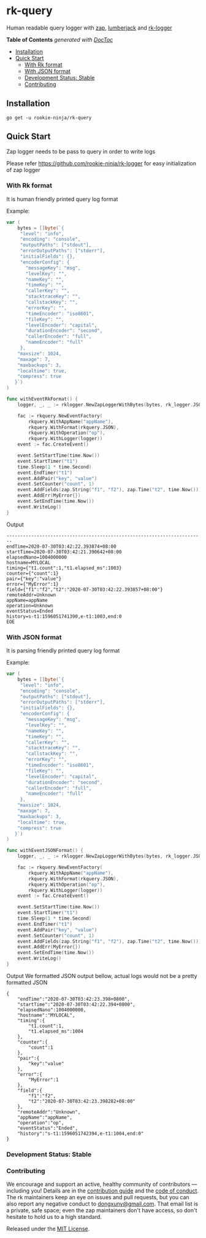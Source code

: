 # rk-query
Human readable query logger with [zap](https://github.com/uber-go/zap), [lumberjack](https://github.com/natefinch/lumberjack) and [rk-logger](https://github.com/rookie-ninja/rk-logger)

<!-- START doctoc generated TOC please keep comment here to allow auto update -->
<!-- DON'T EDIT THIS SECTION, INSTEAD RE-RUN doctoc TO UPDATE -->
**Table of Contents**  *generated with [DocToc](https://github.com/thlorenz/doctoc)*

- [Installation](#installation)
- [Quick Start](#quick-start)
  - [With Rk format](#with-rk-format)
  - [With JSON format](#with-json-format)
  - [Development Status: Stable](#development-status-stable)
  - [Contributing](#contributing)

<!-- END doctoc generated TOC please keep comment here to allow auto update -->

## Installation
`go get -u rookie-ninja/rk-query`

## Quick Start
Zap logger needs to be pass to query in order to write logs

Please refer https://github.com/rookie-ninja/rk-logger for easy initialization of zap logger

### With Rk format
It is human friendly printed query log format

Example:
```go
var (
    bytes = []byte(`{
     "level": "info",
     "encoding": "console",
     "outputPaths": ["stdout"],
     "errorOutputPaths": ["stderr"],
     "initialFields": {},
     "encoderConfig": {
       "messageKey": "msg",
       "levelKey": "",
       "nameKey": "",
       "timeKey": "",
       "callerKey": "",
       "stacktraceKey": "",
       "callstackKey": "",
       "errorKey": "",
       "timeEncoder": "iso8601",
       "fileKey": "",
       "levelEncoder": "capital",
       "durationEncoder": "second",
       "callerEncoder": "full",
       "nameEncoder": "full"
     },
    "maxsize": 1024,
    "maxage": 7,
    "maxbackups": 3,
    "localtime": true,
    "compress": true
   }`)
)

func withEventRkFormat() {
	logger, _, _ := rklogger.NewZapLoggerWithBytes(bytes, rk_logger.JSON)

	fac := rkquery.NewEventFactory(
		rkquery.WithAppName("appName"),
		rkquery.WithFormat(rkquery.JSON),
		rkquery.WithOperation("op"),
		rkquery.WithLogger(logger))
	event := fac.CreateEvent()

	event.SetStartTime(time.Now())
	event.StartTimer("t1")
	time.Sleep(1 * time.Second)
	event.EndTimer("t1")
	event.AddPair("key", "value")
	event.SetCounter("count", 1)
	event.AddFields(zap.String("f1", "f2"), zap.Time("t2", time.Now()))
	event.AddErr(MyError{})
	event.SetEndTime(time.Now())
	event.WriteLog()
}
```
Output
```
------------------------------------------------------------------------
endTime=2020-07-30T03:42:22.393874+08:00
startTime=2020-07-30T03:42:21.390642+08:00
elapsedNano=1004000000
hostname=MYLOCAL
timing={"t1.count":1,"t1.elapsed_ms":1003}
counter={"count":1}
pair={"key":"value"}
error={"MyError":1}
field={"f1":"f2","t2":"2020-07-30T03:42:22.393857+08:00"}
remoteAddr=Unknown
appName=appName
operation=Unknown
eventStatus=Ended
history=s-t1:1596051741390,e-t1:1003,end:0
EOE
```

### With JSON format
It is parsing friendly printed query log format

Example:
```go
var (
    bytes = []byte(`{
     "level": "info",
     "encoding": "console",
     "outputPaths": ["stdout"],
     "errorOutputPaths": ["stderr"],
     "initialFields": {},
     "encoderConfig": {
       "messageKey": "msg",
       "levelKey": "",
       "nameKey": "",
       "timeKey": "",
       "callerKey": "",
       "stacktraceKey": "",
       "callstackKey": "",
       "errorKey": "",
       "timeEncoder": "iso8601",
       "fileKey": "",
       "levelEncoder": "capital",
       "durationEncoder": "second",
       "callerEncoder": "full",
       "nameEncoder": "full"
     },
    "maxsize": 1024,
    "maxage": 7,
    "maxbackups": 3,
    "localtime": true,
    "compress": true
   }`)
)

func withEventJSONFormat() {
	logger, _, _ := rklogger.NewZapLoggerWithBytes(bytes, rk_logger.JSON)

	fac := rkquery.NewEventFactory(
		rkquery.WithAppName("appName"),
		rkquery.WithFormat(rkquery.JSON),
		rkquery.WithOperation("op"),
		rkquery.WithLogger(logger))
	event := fac.CreateEvent()

	event.SetStartTime(time.Now())
	event.StartTimer("t1")
	time.Sleep(1 * time.Second)
	event.EndTimer("t1")
	event.AddPair("key", "value")
	event.SetCounter("count", 1)
	event.AddFields(zap.String("f1", "f2"), zap.Time("t2", time.Now()))
	event.AddErr(MyError{})
	event.SetEndTime(time.Now())
	event.WriteLog()
}
```
Output 
We formatted JSON output bellow, actual logs would not be a pretty formatted JSON
```
{
    "endTime":"2020-07-30T03:42:23.398+0800",
    "startTime":"2020-07-30T03:42:22.394+0800",
    "elapsedNano":1004000000,
    "hostname":"MYLOCAL",
    "timing":{
        "t1.count":1,
        "t1.elapsed_ms":1004
    },
    "counter":{
        "count":1
    },
    "pair":{
        "key":"value"
    },
    "error":{
        "MyError":1
    },
    "field":{
        "f1":"f2",
        "t2":"2020-07-30T03:42:23.398282+08:00"
    },
    "remoteAddr":"Unknown",
    "appName":"appName",
    "operation":"op",
    "eventStatus":"Ended",
    "history":"s-t1:1596051742394,e-t1:1004,end:0"
}
```

### Development Status: Stable

### Contributing
We encourage and support an active, healthy community of contributors &mdash;
including you! Details are in the [contribution guide](CONTRIBUTING.md) and
the [code of conduct](CODE_OF_CONDUCT.md). The rk maintainers keep an eye on
issues and pull requests, but you can also report any negative conduct to
dongxuny@gmail.com. That email list is a private, safe space; even the zap
maintainers don't have access, so don't hesitate to hold us to a high
standard.

Released under the [MIT License](LICENSE).

